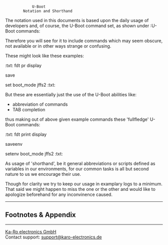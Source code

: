 				U-Boot
			Notation and Shorthand

The notation used in this documents is based upon the daily usage of
developers and, of course, the U-Boot command set, as shown under
:U-Boot commands:

Therefore you will see for it to include commands which may seem
obscure, not available or in other ways strange or confusing.

These might look like these examples:

:txt:
fdt pr display

save

set boot_mode jffs2
:txt:

But these are essentially just the use of the U-Boot abilities like:

- abbreviation of commands
- TAB completion

thus making out of above given example commands these 'fullfledge'
U-Boot commands:

:txt:
fdt print display

saveenv

setenv boot_mode jffs2
:txt:

As usage of 'shorthand', be it general abbreviations or scripts defined
as variables in our environments, for our common tasks is all but second
nature to us we encourage their use.

Though for clarity we try to keep our usage in examplary logs to a
minimum. That said we might happen to miss the one or the other
and would like to apologize beforehand for any inconvinence caused.

---
## Footnotes & Appendix

---
[Ka-Ro electronics GmbH](http://www.karo-electronics.de)  
Contact support: support@karo-electronics.de